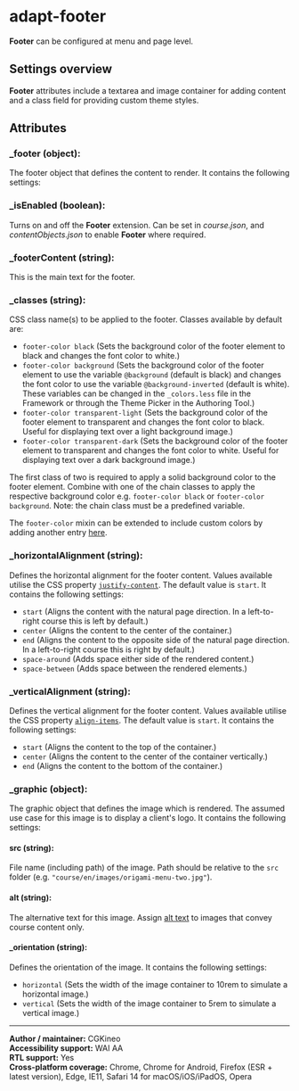 # adapt-footer

**Footer** can be configured at menu and page level.

## Settings overview

**Footer** attributes include a textarea and image container for adding content and a class field for providing custom theme styles.

## Attributes

### \_footer (object):

The footer object that defines the content to render. It contains the following settings:

### \_isEnabled (boolean):

Turns on and off the **Footer** extension. Can be set in _course.json_, and _contentObjects.json_ to enable **Footer** where required.

### \_footerContent (string):

This is the main text for the footer.

### \_classes (string):

CSS class name(s) to be applied to the footer. Classes available by default are:

- `footer-color black` (Sets the background color of the footer element to black and changes the font color to white.)
- `footer-color background` (Sets the background color of the footer element to use the variable `@background` (default is black) and changes the font color to use the variable `@background-inverted` (default is white). These variables can be changed in the `_colors.less` file in the Framework or through the Theme Picker in the Authoring Tool.)
- `footer-color transparent-light` (Sets the background color of the footer element to transparent and changes the font color to black. Useful for displaying text over a light background image.)
- `footer-color transparent-dark` (Sets the background color of the footer element to transparent and changes the font color to white. Useful for displaying text over a dark background image.)

The first class of two is required to apply a solid background color to the footer element. Combine with one of the chain classes to apply the respective background color e.g. `footer-color black` or `footer-color background`. Note: the chain class must be a predefined variable.

The `footer-color` mixin can be extended to include custom colors by adding another entry [here](https://github.com/cgkineo/adapt-footer/blob/master/less/footer.less#L51).

### \_horizontalAlignment (string):

Defines the horizontal alignment for the footer content. Values available utilise the CSS property [`justify-content`](https://developer.mozilla.org/en-US/docs/Web/CSS/justify-content). The default value is `start`. It contains the following settings:

- `start` (Aligns the content with the natural page direction. In a left-to-right course this is left by default.)
- `center` (Aligns the content to the center of the container.)
- `end` (Aligns the content to the opposite side of the natural page direction. In a left-to-right course this is right by default.)
- `space-around` (Adds space either side of the rendered content.)
- `space-between` (Adds space between the rendered elements.)

### \_verticalAlignment (string):

Defines the vertical alignment for the footer content. Values available utilise the CSS property [`align-items`](https://developer.mozilla.org/en-US/docs/Web/CSS/align-items). The default value is `start`. It contains the following settings:

- `start` (Aligns the content to the top of the container.)
- `center` (Aligns the content to the center of the container vertically.)
- `end` (Aligns the content to the bottom of the container.)

### \_graphic (object):

The graphic object that defines the image which is rendered. The assumed use case for this image is to display a client's logo. It contains the following settings:

#### src (string):

File name (including path) of the image. Path should be relative to the `src` folder (e.g. `"course/en/images/origami-menu-two.jpg"`).

#### alt (string):

The alternative text for this image. Assign [alt text](https://github.com/adaptlearning/adapt_framework/wiki/Providing-good-alt-text) to images that convey course content only.

#### \_orientation (string):

Defines the orientation of the image. It contains the following settings:

- `horizontal` (Sets the width of the image container to 10rem to simulate a horizontal image.)
- `vertical` (Sets the width of the image container to 5rem to simulate a vertical image.)

---

**Author / maintainer:** CGKineo <br>
**Accessibility support:** WAI AA <br>
**RTL support:** Yes <br>
**Cross-platform coverage:** Chrome, Chrome for Android, Firefox (ESR + latest version), Edge, IE11, Safari 14 for macOS/iOS/iPadOS, Opera <br>
